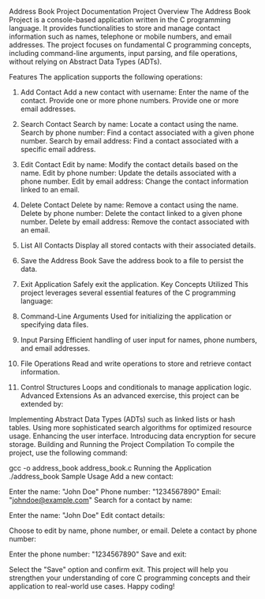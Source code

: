 Address Book Project Documentation
Project Overview
The Address Book Project is a console-based application written in the C programming language. It provides functionalities to store and manage contact information such as names, telephone or mobile numbers, and email addresses. The project focuses on fundamental C programming concepts, including command-line arguments, input parsing, and file operations, without relying on Abstract Data Types (ADTs).

Features
The application supports the following operations:

1. Add Contact
Add a new contact with username:
Enter the name of the contact.
Provide one or more phone numbers.
Provide one or more email addresses.
2. Search Contact
Search by name: Locate a contact using the name.
Search by phone number: Find a contact associated with a given phone number.
Search by email address: Find a contact associated with a specific email address.
3. Edit Contact
Edit by name: Modify the contact details based on the name.
Edit by phone number: Update the details associated with a phone number.
Edit by email address: Change the contact information linked to an email.
4. Delete Contact
Delete by name: Remove a contact using the name.
Delete by phone number: Delete the contact linked to a given phone number.
Delete by email address: Remove the contact associated with an email.
5. List All Contacts
Display all stored contacts with their associated details.
6. Save the Address Book
Save the address book to a file to persist the data.
7. Exit Application
Safely exit the application.
Key Concepts Utilized
This project leverages several essential features of the C programming language:

1. Command-Line Arguments
Used for initializing the application or specifying data files.
2. Input Parsing
Efficient handling of user input for names, phone numbers, and email addresses.
3. File Operations
Read and write operations to store and retrieve contact information.
4. Control Structures
Loops and conditionals to manage application logic.
Advanced Extensions
As an advanced exercise, this project can be extended by:

Implementing Abstract Data Types (ADTs) such as linked lists or hash tables.
Using more sophisticated search algorithms for optimized resource usage.
Enhancing the user interface.
Introducing data encryption for secure storage.
Building and Running the Project
Compilation
To compile the project, use the following command:

gcc -o address_book address_book.c
Running the Application
./address_book
Sample Usage
Add a new contact:

Enter the name: "John Doe"
Phone number: "1234567890"
Email: "johndoe@example.com"
Search for a contact by name:

Enter the name: "John Doe"
Edit contact details:

Choose to edit by name, phone number, or email.
Delete a contact by phone number:

Enter the phone number: "1234567890"
Save and exit:

Select the "Save" option and confirm exit. This project will help you strengthen your understanding of core C programming concepts and their application to real-world use cases. Happy coding!

